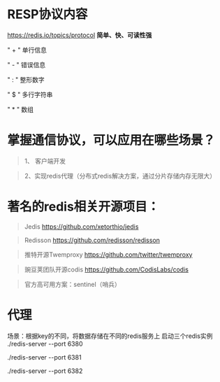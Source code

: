 # RESP协议内容
https://redis.io/topics/protocol
  **简单、快、可读性强**

" + "    单行信息
   
 " - "    错误信息
    
 " : "    整形数字
      
 " $ "    多行字符串
    
 " * "    数组

# 掌握通信协议，可以应用在哪些场景？
> 1、 客户端开发

> 2、实现redis代理（分布式redis解决方案，通过分片存储内存无限大）

# 著名的redis相关开源项目：
> Jedis		https://github.com/xetorthio/jedis

> Redisson 		https://github.com/redisson/redisson

> 推特开源Twemproxy  https://github.com/twitter/twemproxy

> 豌豆荚团队开源codis https://github.com/CodisLabs/codis

> 官方高可用方案：sentinel（哨兵）


# 代理
场景：根据key的不同，将数据存储在不同的redis服务上
启动三个redis实例
./redis-server --port 6380

./redis-server --port 6381

./redis-server --port 6382
